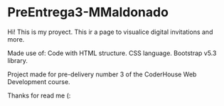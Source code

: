 # PreEntrega3-MMaldonado

Hi!
This is my proyect.
This ir a page to visualice digital invitations and more.

Made use of:
Code with HTML structure.
CSS language.
Bootstrap v5.3  library.

Project made for pre-delivery number 3 of the CoderHouse Web Development course.

Thanks for read me (:
